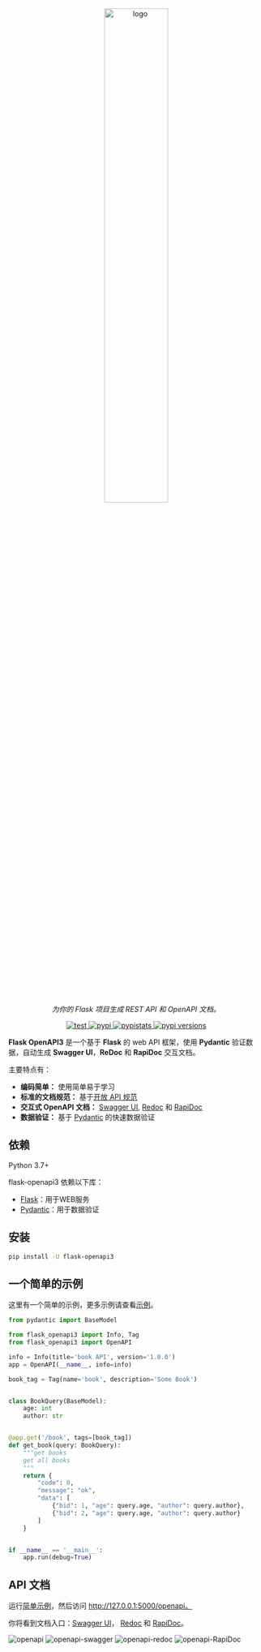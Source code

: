 <div align="center">
    <a href="https://luolingchun.github.io/flask-openapi3/" target="_blank">
        <img src="https://github.com/luolingchun/flask-openapi3/raw/master/docs/images/logo-text.png" width="50%"
             height="auto" alt="logo">
    </a>
</div>
<p align="center">
    <em>为你的 Flask 项目生成 REST API 和 OpenAPI 文档。</em>
</p>
<p align="center">
    <a href="https://github.com/luolingchun/flask-openapi3/actions/workflows/test.yml" target="_blank">
        <img src="https://img.shields.io/github/workflow/status/luolingchun/flask-openapi3/test" alt="test">
    </a>
    <a href="https://pypi.org/project/flask-openapi3/" target="_blank">
        <img src="https://img.shields.io/pypi/v/flask-openapi3" alt="pypi">
    </a>
    <a href="https://pypistats.org/packages/flask-openapi3" target="_blank">
        <img src="https://img.shields.io/pypi/dm/flask-openapi3" alt="pypistats">
    </a>
    <a href="https://pypi.org/project/flask-openapi3/" target="_blank">
        <img src="https://img.shields.io/pypi/pyversions/flask-openapi3" alt="pypi versions">
    </a>
</p>

**Flask OpenAPI3** 是一个基于 **Flask** 的 web API 框架，使用 **Pydantic** 验证数据，自动生成 **Swagger UI**，**ReDoc** 和 **RapiDoc**
交互文档。

主要特点有：

- **编码简单：** 使用简单易于学习
- **标准的文档规范：** 基于[开放 API 规范](https://github.com/OAI/OpenAPI-Specification)
- **交互式 OpenAPI 文档：** [Swagger UI](https://github.com/swagger-api/swagger-ui), [Redoc](https://github.com/Redocly/redoc)
  和 [RapiDoc](https://github.com/mrin9/RapiDoc)
- **数据验证：** 基于 [Pydantic](https://github.com/samuelcolvin/pydantic) 的快速数据验证

## 依赖

Python 3.7+

flask-openapi3 依赖以下库：

- [Flask](https://github.com/pallets/flask)：用于WEB服务
- [Pydantic](https://github.com/samuelcolvin/pydantic)：用于数据验证

## 安装

```bash
pip install -U flask-openapi3
```

## 一个简单的示例

这里有一个简单的示例，更多示例请查看[示例](/flask-openapi3/zh/Example/)。

```python
from pydantic import BaseModel

from flask_openapi3 import Info, Tag
from flask_openapi3 import OpenAPI

info = Info(title='book API', version='1.0.0')
app = OpenAPI(__name__, info=info)

book_tag = Tag(name='book', description='Some Book')


class BookQuery(BaseModel):
    age: int
    author: str


@app.get('/book', tags=[book_tag])
def get_book(query: BookQuery):
    """get books
    get all books
    """
    return {
        "code": 0,
        "message": "ok",
        "data": [
            {"bid": 1, "age": query.age, "author": query.author},
            {"bid": 2, "age": query.age, "author": query.author}
        ]
    }


if __name__ == '__main__':
    app.run(debug=True)
```

## API 文档

运行[简单示例](https://github.com/luolingchun/flask-openapi3/blob/master/examples/simple_demo.py)，然后访问
http://127.0.0.1:5000/openapi。

你将看到文档入口：[Swagger UI](https://github.com/swagger-api/swagger-ui)，
[Redoc](https://github.com/Redocly/redoc) 和 [RapiDoc](https://github.com/mrin9/RapiDoc)。

![openapi](https://github.com/luolingchun/flask-openapi3/raw/master/docs/images/openapi.png)
![openapi-swagger](https://github.com/luolingchun/flask-openapi3/raw/master/docs/images/openapi-swagger.png)
![openapi-redoc](https://github.com/luolingchun/flask-openapi3/raw/master/docs/images/openapi-redoc.png)
![openapi-RapiDoc](https://github.com/luolingchun/flask-openapi3/raw/master/docs/images/openapi-rapidoc.png)
